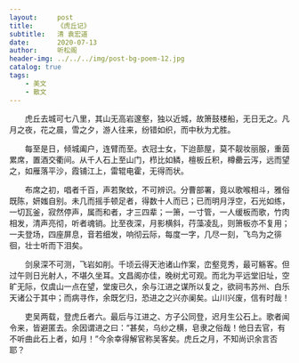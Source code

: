 ```yaml
---
layout:     post
title:      《虎丘记》
subtitle:   清 袁宏道
date:       2020-07-13
author:     听松阁
header-img: ../../../img/post-bg-poem-12.jpg
catalog: true
tags:
    - 美文
    - 散文
---
```


　　虎丘去城可七八里，其山无高岩邃壑，独以近城，故箫鼓楼船，无日无之。凡月之夜，花之晨，雪之夕，游人往来，纷错如织，而中秋为尤胜。

　　每至是日，倾城阖户，连臂而至。衣冠士女，下迨蔀屋，莫不靓妆丽服，重茵累席，置酒交衢间。从千人石上至山门，栉比如鳞，檀板丘积，樽罍云泻，远而望之，如雁落平沙，霞铺江上，雷辊电霍，无得而状。

 


　　布席之初，唱者千百，声若聚蚊，不可辨识。分曹部署，竟以歌喉相斗，雅俗既陈，妍媸自别。未几而摇手顿足者，得数十人而已；已而明月浮空，石光如练，一切瓦釜，寂然停声，属而和者，才三四辈；一箫，一寸管，一人缓板而歌，竹肉相发，清声亮彻，听者魂销。比至夜深，月影横斜，荇藻凌乱，则箫板亦不复用；一夫登场，四座屏息，音若细发，响彻云际，每度一字，几尽一刻，飞鸟为之徘徊，壮士听而下泪矣。

　　剑泉深不可测，飞岩如削。千顷云得天池诸山作案，峦壑竞秀，最可觞客。但过午则日光射人，不堪久坐耳。文昌阁亦佳，晚树尤可观。而北为平远堂旧址，空旷无际，仅虞山一点在望，堂废已久，余与江进之谋所以复之，欲祠韦苏州、白乐天诸公于其中；而病寻作，余既乞归，恐进之之兴亦阑矣。山川兴废，信有时哉！

　　吏吴两载，登虎丘者六。最后与江进之、方子公同登，迟月生公石上。歌者闻令来，皆避匿去。余因谓进之曰：“甚矣，乌纱之横，皂隶之俗哉！他日去官，有不听曲此石上者，如月！”今余幸得解官称吴客矣。虎丘之月，不知尚识余言否耶？
